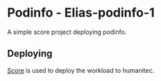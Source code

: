 # Podinfo - Elias-podinfo-1

A simple score project deploying podinfo.

## Deploying

[Score](https://score.dev/) is used to deploy the workload to humanitec.
